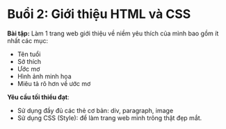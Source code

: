 # Buổi 2: Giới thiệu HTML và CSS

**Bài tập:** Làm 1 trang web giới thiệu về niềm yêu thích của mình bao gồm ít nhất các mục:

- Tên tuổi
- Sở thích
- Ước mơ
- Hình ảnh minh họa
- Miêu tả rõ hơn về ước mơ

**Yêu cầu tối thiểu đạt**:

- Sử dụng đầy đủ các thẻ cơ bản: div, paragraph, image
- Sử dụng CSS (Style): để làm trang web mình trông thật đẹp mắt.